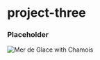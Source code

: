 # project-three

### Placeholder


![Mer de Glace with Chamois][mer de glace]


[mer de glace]:https://www.lanchers.com/sites/default/files/lanchers-chamois.jpg

